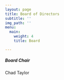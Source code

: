 ```yaml
---
layout: page
title: Board of Directors
subtitle: ''
img_path: ''
menu:
  main:
    weight: 4
    title: Board

---
```

##### Board Chair

Chad Taylor